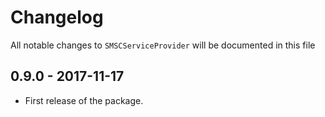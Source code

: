 # Changelog

All notable changes to `SMSCServiceProvider` will be documented in this file

## 0.9.0 - 2017-11-17
- First release of the package.
